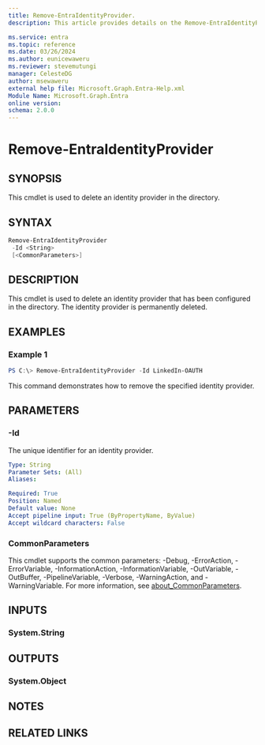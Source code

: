 ```yaml
---
title: Remove-EntraIdentityProvider.
description: This article provides details on the Remove-EntraIdentityProvider command.

ms.service: entra
ms.topic: reference
ms.date: 03/26/2024
ms.author: eunicewaweru
ms.reviewer: stevemutungi
manager: CelesteDG
author: msewaweru
external help file: Microsoft.Graph.Entra-Help.xml
Module Name: Microsoft.Graph.Entra
online version:
schema: 2.0.0
---
```


# Remove-EntraIdentityProvider

## SYNOPSIS
This cmdlet is used to delete an identity provider in the directory.

## SYNTAX

```powershell
Remove-EntraIdentityProvider 
 -Id <String> 
 [<CommonParameters>]
```

## DESCRIPTION
This cmdlet is used to delete an identity provider that has been configured in the directory.
The identity provider is permanently deleted.

## EXAMPLES

### Example 1
```Powershell
PS C:\> Remove-EntraIdentityProvider -Id LinkedIn-OAUTH
```

This command demonstrates how to remove the specified identity provider.

## PARAMETERS

### -Id
The unique identifier for an identity provider.

```yaml
Type: String
Parameter Sets: (All)
Aliases:

Required: True
Position: Named
Default value: None
Accept pipeline input: True (ByPropertyName, ByValue)
Accept wildcard characters: False
```

### CommonParameters
This cmdlet supports the common parameters: -Debug, -ErrorAction, -ErrorVariable, -InformationAction, -InformationVariable, -OutVariable, -OutBuffer, -PipelineVariable, -Verbose, -WarningAction, and -WarningVariable. For more information, see [about_CommonParameters](https://go.microsoft.com/fwlink/?LinkID=113216).

## INPUTS

### System.String
## OUTPUTS

### System.Object
## NOTES

## RELATED LINKS
